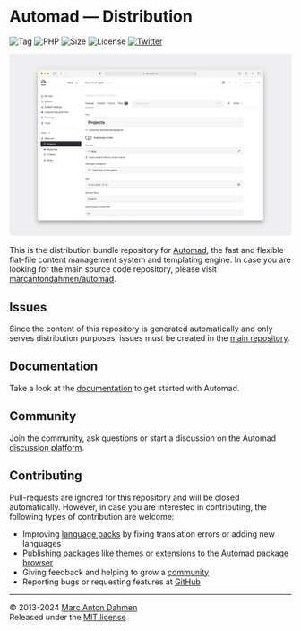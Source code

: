 # Automad &mdash; Distribution

![Tag](https://img.shields.io/github/v/tag/automadcms/automad-dist?include_prereleases&sort=semver&color=222222)
![PHP](https://img.shields.io/packagist/dependency-v/automad/automad/php?version=dev-master&color=222222)
![Size](https://img.shields.io/github/languages/code-size/marcantondahmen/automad?color=222222)
![License](https://img.shields.io/github/license/marcantondahmen/automad?color=222222)
[![Twitter](https://img.shields.io/twitter/follow/automadcms?label=Follow)](https://twitter.com/automadcms)

![](https://raw.githubusercontent.com/marcantondahmen/media-files/master/automad-v2/readme-light.png)

This is the distribution bundle repository for [Automad](https://automad.org), the fast and flexible flat-file content management system and templating engine.
In case you are looking for the main source code repository, please visit [marcantondahmen/automad](https://github.com/marcantondahmen/automad).

## Issues

Since the content of this repository is generated automatically and only serves distribution purposes, issues must be created in the [main repository](https://github.com/marcantondahmen/automad/issues).

## Documentation

Take a look at the [documentation](https://automad.org) to get started with Automad.

## Community

Join the community, ask questions or start a discussion on the Automad [discussion platform](https://automad.org/discuss).

## Contributing

Pull-requests are ignored for this repository and will be closed automatically. However, in case you are interested in contributing, the following types of contribution are welcome:

-   Improving [language packs](https://github.com/automadcms/automad-language-packs) by fixing translation errors or adding new languages
-   [Publishing packages](https://automad.org/developer-guide/publishing-packages) like themes or extensions to the Automad package [browser](https://packages.automad.org)
-   Giving feedback and helping to grow a [community](https://automad.org/discuss)
-   Reporting bugs or requesting features at [GitHub](https://github.com/marcantondahmen/automad/issues)

---

© 2013-2024 [Marc Anton Dahmen](https://marcdahmen.de)  
Released under the [MIT license](https://automad.org/license)
